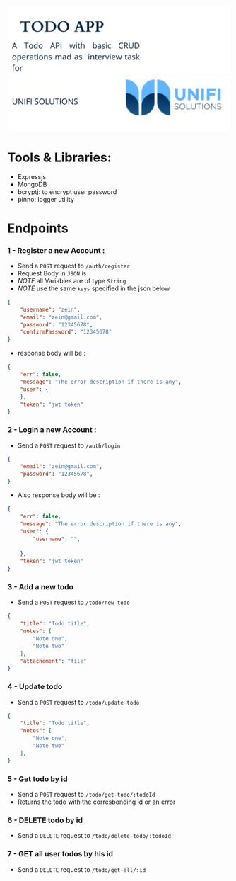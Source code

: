 ![](./assets//todo.jpg)


# Tools & Libraries: 
* Expressjs
* MongoDB
* bcryptj: to encrypt user password
* pinno: logger utility

# Endpoints

### 1 - Register a new Account :
- Send a `POST` request to `/auth/register`
- Request Body in `JSON` is
- *NOTE* all Variables are of type `String`
- *NOTE* use the same `keys` specified in the json below
```json
{
    "username": "zein",             
    "email": "zein@gmail.com",       
    "password": "12345678",
    "confirmPassword": "12345678"
}
```
- response body will be :
```json
{
    "err": false,      
    "message": "The error description if there is any",
    "user": {
    },
    "token": "jwt token"
}
```


### 2 - Login a new Account :
- Send a `POST` request to `/auth/login`
```json
{
    "email": "zein@gmail.com",       
    "password": "12345678",
}
```

- Also response body will be :
```json
{
    "err": false,      
    "message": "The error description if there is any",
    "user": {
        "username": "",

    },
    "token": "jwt token"
}
```


### 3 - Add a new todo

- Send a `POST` request to `/todo/new-todo`
```json
{
    "title": "Todo title",       
    "notes": [
        "Note one",
        "Note two"
    ],
    "attachement": "file"
}
```


### 4 - Update todo
- Send a `POST` request to `/todo/update-todo`
```json
{
    "title": "Todo title",       
    "notes": [
        "Note one",
        "Note two"
    ],
}
```

### 5 - Get todo by id
- Send a `POST` request to `/todo/get-todo/:todoId`
- Returns the todo with the corresbonding id or an error


### 6 - DELETE todo by id
- Send a `DELETE` request to `/todo/delete-todo/:todoId`

### 7 - GET all user todos by his id
- Send a `DELETE` request to `/todo/get-all/:id`
